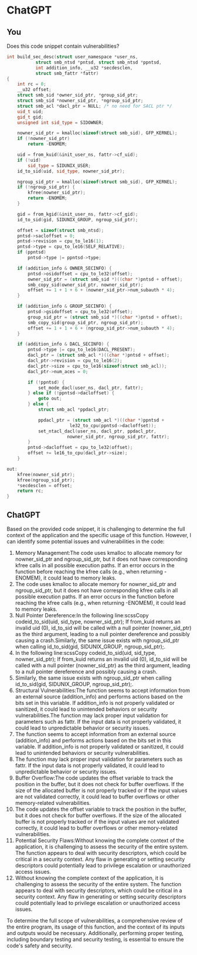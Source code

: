 # ChatGPT

## You
Does this code snippet contain vulnerabilities?
```cpp
int build_sec_desc(struct user_namespace *user_ns,
		   struct smb_ntsd *pntsd, struct smb_ntsd *ppntsd,
		   int addition_info, __u32 *secdesclen,
		   struct smb_fattr *fattr)
{
	int rc = 0;
	__u32 offset;
	struct smb_sid *owner_sid_ptr, *group_sid_ptr;
	struct smb_sid *nowner_sid_ptr, *ngroup_sid_ptr;
	struct smb_acl *dacl_ptr = NULL; /* no need for SACL ptr */
	uid_t uid;
	gid_t gid;
	unsigned int sid_type = SIDOWNER;

	nowner_sid_ptr = kmalloc(sizeof(struct smb_sid), GFP_KERNEL);
	if (!nowner_sid_ptr)
		return -ENOMEM;

	uid = from_kuid(&init_user_ns, fattr->cf_uid);
	if (!uid)
		sid_type = SIDUNIX_USER;
	id_to_sid(uid, sid_type, nowner_sid_ptr);

	ngroup_sid_ptr = kmalloc(sizeof(struct smb_sid), GFP_KERNEL);
	if (!ngroup_sid_ptr) {
		kfree(nowner_sid_ptr);
		return -ENOMEM;
	}

	gid = from_kgid(&init_user_ns, fattr->cf_gid);
	id_to_sid(gid, SIDUNIX_GROUP, ngroup_sid_ptr);

	offset = sizeof(struct smb_ntsd);
	pntsd->sacloffset = 0;
	pntsd->revision = cpu_to_le16(1);
	pntsd->type = cpu_to_le16(SELF_RELATIVE);
	if (ppntsd)
		pntsd->type |= ppntsd->type;

	if (addition_info & OWNER_SECINFO) {
		pntsd->osidoffset = cpu_to_le32(offset);
		owner_sid_ptr = (struct smb_sid *)((char *)pntsd + offset);
		smb_copy_sid(owner_sid_ptr, nowner_sid_ptr);
		offset += 1 + 1 + 6 + (nowner_sid_ptr->num_subauth * 4);
	}

	if (addition_info & GROUP_SECINFO) {
		pntsd->gsidoffset = cpu_to_le32(offset);
		group_sid_ptr = (struct smb_sid *)((char *)pntsd + offset);
		smb_copy_sid(group_sid_ptr, ngroup_sid_ptr);
		offset += 1 + 1 + 6 + (ngroup_sid_ptr->num_subauth * 4);
	}

	if (addition_info & DACL_SECINFO) {
		pntsd->type |= cpu_to_le16(DACL_PRESENT);
		dacl_ptr = (struct smb_acl *)((char *)pntsd + offset);
		dacl_ptr->revision = cpu_to_le16(2);
		dacl_ptr->size = cpu_to_le16(sizeof(struct smb_acl));
		dacl_ptr->num_aces = 0;

		if (!ppntsd) {
			set_mode_dacl(user_ns, dacl_ptr, fattr);
		} else if (!ppntsd->dacloffset) {
			goto out;
		} else {
			struct smb_acl *ppdacl_ptr;

			ppdacl_ptr = (struct smb_acl *)((char *)ppntsd +
						le32_to_cpu(ppntsd->dacloffset));
			set_ntacl_dacl(user_ns, dacl_ptr, ppdacl_ptr,
				       nowner_sid_ptr, ngroup_sid_ptr, fattr);
		}
		pntsd->dacloffset = cpu_to_le32(offset);
		offset += le16_to_cpu(dacl_ptr->size);
	}

out:
	kfree(nowner_sid_ptr);
	kfree(ngroup_sid_ptr);
	*secdesclen = offset;
	return rc;
}
```

## ChatGPT
Based on the provided code snippet, it is challenging to determine the full context of the application and the specific usage of this function. However, I can identify some potential issues and vulnerabilities in the code:

1. Memory Management:The code uses kmalloc to allocate memory for nowner_sid_ptr and ngroup_sid_ptr, but it does not have corresponding kfree calls in all possible execution paths. If an error occurs in the function before reaching the kfree calls (e.g., when returning -ENOMEM), it could lead to memory leaks.
2. The code uses kmalloc to allocate memory for nowner_sid_ptr and ngroup_sid_ptr, but it does not have corresponding kfree calls in all possible execution paths. If an error occurs in the function before reaching the kfree calls (e.g., when returning -ENOMEM), it could lead to memory leaks.
3. Null Pointer Dereference:In the following line:scssCopy codeid_to_sid(uid, sid_type, nowner_sid_ptr);
If from_kuid returns an invalid uid (0), id_to_sid will be called with a null pointer (nowner_sid_ptr) as the third argument, leading to a null pointer dereference and possibly causing a crash.Similarly, the same issue exists with ngroup_sid_ptr when calling id_to_sid(gid, SIDUNIX_GROUP, ngroup_sid_ptr);.
4. In the following line:scssCopy codeid_to_sid(uid, sid_type, nowner_sid_ptr);
If from_kuid returns an invalid uid (0), id_to_sid will be called with a null pointer (nowner_sid_ptr) as the third argument, leading to a null pointer dereference and possibly causing a crash.
5. Similarly, the same issue exists with ngroup_sid_ptr when calling id_to_sid(gid, SIDUNIX_GROUP, ngroup_sid_ptr);.
6. Structural Vulnerabilities:The function seems to accept information from an external source (addition_info) and performs actions based on the bits set in this variable. If addition_info is not properly validated or sanitized, it could lead to unintended behaviors or security vulnerabilities.The function may lack proper input validation for parameters such as fattr. If the input data is not properly validated, it could lead to unpredictable behavior or security issues.
7. The function seems to accept information from an external source (addition_info) and performs actions based on the bits set in this variable. If addition_info is not properly validated or sanitized, it could lead to unintended behaviors or security vulnerabilities.
8. The function may lack proper input validation for parameters such as fattr. If the input data is not properly validated, it could lead to unpredictable behavior or security issues.
9. Buffer Overflow:The code updates the offset variable to track the position in the buffer, but it does not check for buffer overflows. If the size of the allocated buffer is not properly tracked or if the input values are not validated correctly, it could lead to buffer overflows or other memory-related vulnerabilities.
10. The code updates the offset variable to track the position in the buffer, but it does not check for buffer overflows. If the size of the allocated buffer is not properly tracked or if the input values are not validated correctly, it could lead to buffer overflows or other memory-related vulnerabilities.
11. Potential Security Flaws:Without knowing the complete context of the application, it is challenging to assess the security of the entire system. The function appears to deal with security descriptors, which could be critical in a security context. Any flaw in generating or setting security descriptors could potentially lead to privilege escalation or unauthorized access issues.
12. Without knowing the complete context of the application, it is challenging to assess the security of the entire system. The function appears to deal with security descriptors, which could be critical in a security context. Any flaw in generating or setting security descriptors could potentially lead to privilege escalation or unauthorized access issues.

To determine the full scope of vulnerabilities, a comprehensive review of the entire program, its usage of this function, and the context of its inputs and outputs would be necessary. Additionally, performing proper testing, including boundary testing and security testing, is essential to ensure the code's safety and security.

